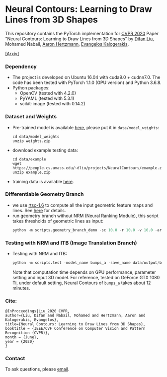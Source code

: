 # Neural Contours: Learning to Draw Lines from 3D Shapes

This repository contains the PyTorch implementation for [CVPR 2020](http://cvpr2020.thecvf.com/) Paper "Neural Contours: Learning to Draw Lines from 3D Shapes" by [Difan Liu](https://people.cs.umass.edu/~dliu/), Mohamed Nabail, [Aaron Hertzmann](https://www.dgp.toronto.edu/~hertzman/), [Evangelos Kalogerakis](https://people.cs.umass.edu/~kalo/).

[[Arxiv]](https://arxiv.org/abs/2003.10333)

### Dependency
- The project is developed on Ubuntu 16.04 with cuda9.0 + cudnn7.0. The code has been tested with PyTorch 1.1.0 (GPU version) and Python 3.6.8. 
- Python packages:
    - OpenCV (tested with 4.2.0)
    - PyYAML (tested with 5.3.1)
    - scikit-image (tested with 0.14.2)

### Dataset and Weights
- Pre-trained model is available [here](https://www.dropbox.com/s/nihzuh524oe0zuu/weights.zip?dl=0), please put it in `data/model_weights`:
    ```
    cd data/model_weights
    unzip weights.zip
    ```

- download example testing data:
    ```
    cd data/example
    wget https://people.cs.umass.edu/~dliu/projects/NeuralContours/example.zip
    unzip example.zip
    ```
- training data is available [here](https://www.dropbox.com/s/ufiu97sn4j4h9z0/dataset.zip?dl=0).

    
### Differentiable Geometry Branch
- we use [rtsc-1.6](https://gfx.cs.princeton.edu/proj/sugcon/) to compute all the input geometric feature maps and lines. See [here](https://github.com/DifanLiu/NeuralContours/blob/master/data/README.md) for details.
- run geometry branch without NRM (Neural Ranking Module), this script takes thresholds of geometric lines as input:
    ```python
    python -m scripts.geometry_branch_demo -sc 10.0 -r 10.0 -v 10.0 -ar 0.1 -model_name bumps_a -save_name data/output/bumps_a.png
    ```

### Testing with NRM and ITB (Image Translation Branch)
- Testing with NRM and ITB:
    ```python
    python -m scripts.test -model_name bumps_a -save_name data/output/bumps_a_NCs.png
    ```
    Note that computation time depends on GPU performance, parameter setting and input 3D model. For reference, tested on GeForce GTX 1080 Ti, under default setting, Neural Contours of `bumps_a` takes about 12 minutes.

### Cite:
```
@InProceedings{Liu_2020_CVPR,
author={Liu, Difan and Nabail, Mohamed and Hertzmann, Aaron and Kalogerakis, Evangelos},
title={Neural Contours: Learning to Draw Lines from 3D Shapes},
booktitle = {IEEE/CVF Conference on Computer Vision and Pattern Recognition (CVPR)},
month = {June},
year = {2020}
}
```

### Contact
To ask questions, please [email](mailto:dliu@cs.umass.edu).
